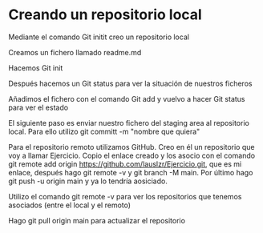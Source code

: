 # Creando un repositorio local
Mediante el comando Git initit creo un repositorio local

Creamos un fichero llamado readme.md 

Hacemos Git init

Después hacemos un Git status para ver la situación de nuestros ficheros

Añadimos el fichero con el comando Git add y vuelvo a hacer Git status para ver el estado

El siguiente paso es enviar nuestro fichero del staging area al repositorio local. Para ello utilizo git committ -m "nombre que quiera"

Para el repositorio remoto utilizamos GitHub. Creo en él un repositorio que voy a llamar Ejercicio. Copio el enlace creado y los asocio con el comando git remote add origin https://github.com/lauslzr/Ejercicio.git, que es mi enlace, después hago git remote -v y git branch -M main. Por último hago git push -u origin main y ya lo tendría aosiciado. 
  
Utilizo el comando git remote -v para ver los repositorios que tenemos asociados (entre el local y el remoto)

Hago git pull origin main para actualizar el repositorio
